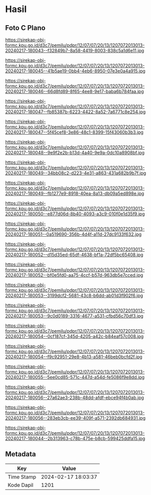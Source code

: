 # Hasil

## Foto C Plano

https://sirekap-obj-formc.kpu.go.id/d3c7/pemilu/pdpr/12/07/07/20/13/1207072013013-20240217-180043--f32849b7-8a58-4419-8003-838c5a1d6e11.jpg

https://sirekap-obj-formc.kpu.go.id/d3c7/pemilu/pdpr/12/07/07/20/13/1207072013013-20240217-180045--41b5ae19-0bb4-4eb6-8950-07e3e0a4a915.jpg

https://sirekap-obj-formc.kpu.go.id/d3c7/pemilu/pdpr/12/07/07/20/13/1207072013013-20240217-180046--66d8fd89-8f65-4ee8-9e17-baba6b784faa.jpg

https://sirekap-obj-formc.kpu.go.id/d3c7/pemilu/pdpr/12/07/07/20/13/1207072013013-20240217-180047--fb85387b-6223-4422-8a52-7a6771c8e254.jpg

https://sirekap-obj-formc.kpu.go.id/d3c7/pemilu/pdpr/12/07/07/20/13/1207072013013-20240217-180047--5f45cef8-3e86-48c1-8399-15f43060b3b3.jpg

https://sirekap-obj-formc.kpu.go.id/d3c7/pemilu/pdpr/12/07/07/20/13/1207072013013-20240217-180048--9e9f2e2b-b13d-4a40-9e9a-0dc10a8908bf.jpg

https://sirekap-obj-formc.kpu.go.id/d3c7/pemilu/pdpr/12/07/07/20/13/1207072013013-20240217-180049--34bb08c2-d223-4e31-a863-431a682b9b7f.jpg

https://sirekap-obj-formc.kpu.go.id/d3c7/pemilu/pdpr/12/07/07/20/13/1207072013013-20240217-180049--fb1277e9-8918-40ea-8a13-db09a5ed898e.jpg

https://sirekap-obj-formc.kpu.go.id/d3c7/pemilu/pdpr/12/07/07/20/13/1207072013013-20240217-180050--e877d06d-8b40-4093-a3c9-010f0e1d35f9.jpg

https://sirekap-obj-formc.kpu.go.id/d3c7/pemilu/pdpr/12/07/07/20/13/1207072013013-20240217-180051--0a519690-356b-4d4f-a11d-27dc9133f632.jpg

https://sirekap-obj-formc.kpu.go.id/d3c7/pemilu/pdpr/12/07/07/20/13/1207072013013-20240217-180052--d15d35ed-65df-4638-bf1a-72df5bc65408.jpg

https://sirekap-obj-formc.kpu.go.id/d3c7/pemilu/pdpr/12/07/07/20/13/1207072013013-20240217-180052--bf0e5fd0-aa75-4ccf-b57d-963db5e7cced.jpg

https://sirekap-obj-formc.kpu.go.id/d3c7/pemilu/pdpr/12/07/07/20/13/1207072013013-20240217-180053--3199dcf2-5681-43c8-b6dd-ab01d3f902f6.jpg

https://sirekap-obj-formc.kpu.go.id/d3c7/pemilu/pdpr/12/07/07/20/13/1207072013013-20240217-180053--9c0d0189-3316-4677-a531-cfbd56c70df3.jpg

https://sirekap-obj-formc.kpu.go.id/d3c7/pemilu/pdpr/12/07/07/20/13/1207072013013-20240217-180054--0cf187cf-345d-4205-a42c-b84eaf57c008.jpg

https://sirekap-obj-formc.kpu.go.id/d3c7/pemilu/pdpr/12/07/07/20/13/1207072013013-20240217-180054--f9c92951-29e8-4b13-a581-46beb0bcfd2f.jpg

https://sirekap-obj-formc.kpu.go.id/d3c7/pemilu/pdpr/12/07/07/20/13/1207072013013-20240217-180055--5ee0cd85-571c-447d-a54d-fe5086f9e8dd.jpg

https://sirekap-obj-formc.kpu.go.id/d3c7/pemilu/pdpr/12/07/07/20/13/1207072013013-20240217-180056--27a62ae3-238b-48dd-afdf-ebce94f4b0ab.jpg

https://sirekap-obj-formc.kpu.go.id/d3c7/pemilu/pdpr/12/07/07/20/13/1207072013013-20240217-180056--283eb3cb-ee39-409f-a571-2392db684931.jpg

https://sirekap-obj-formc.kpu.go.id/d3c7/pemilu/pdpr/12/07/07/20/13/1207072013013-20240217-180044--2b313963-c78b-475e-b8cb-599425ddfa15.jpg


## Metadata

| Key        | Value               |
| ---------- | ------------------- |
| Time Stamp | 2024-02-17 18:03:37 |
| Kode Dapil | 1201                |



